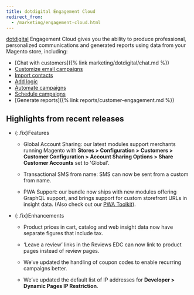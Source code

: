 ```yaml
---
title: dotdigital Engagement Cloud
redirect_from:
  - /marketing/engagement-cloud.html
---
```


[dotdigital][1] Engagement Cloud gives you the ability to produce professional, personalized communications and generated reports using data from your Magento store, including:

- [Chat with customers]({% link marketing/dotdigital/chat.md %})
- [Customize email campaigns][2]
- [Import contacts][3]
- [Add logic][4]
- [Automate campaigns][5]
- [Schedule campaigns][6]
- [Generate reports]({% link reports/customer-engagement.md %})

## Highlights from recent releases

- {:.fix}Features

   - Global Account Sharing: our latest modules support merchants running Magento with **Stores > Configuration > Customers > Customer Configuration > Account Sharing Options > Share Customer Accounts** set to 'Global'.

   - Transactional SMS from name: SMS can now be sent from a custom from name.

   - PWA Support: our bundle now ships with new modules offering GraphQL support, and brings support for custom storefront URLs in insight data. (Also check out our [PWA Toolkit][7]).

- {:.fix}Enhancements

   - Product prices in cart, catalog and web insight data now have separate figures that include tax.

   - ‘Leave a review’ links in the Reviews EDC can now link to product pages instead of review pages.

   - We’ve updated the handling of coupon codes to enable recurring campaigns better.

  - We’ve updated the default list of IP addresses for **Developer > Dynamic Pages IP Restriction**.

[1]: https://dotdigital.com/
[2]: https://support.dotdigital.com/hc/en-gb/articles/115001930050-Email-campaigns-an-overview
[3]: https://support.dotdigital.com/hc/en-gb/articles/212211898-Importing-contacts-into-an-address-book
[4]: https://support.dotdigital.com/hc/en-gb/articles/212213938-Using-decisions-to-branch-automated-programs
[5]: https://support.dotdigital.com/hc/en-gb/articles/212213998-Automated-and-triggered-campaigns-an-overview
[6]: https://support.dotdigital.com/hc/en-gb/articles/212213998-Automated-and-triggered-campaigns-an-overview
[7]: https://github.com/dotmailer/ec-magento-pwa-toolkit